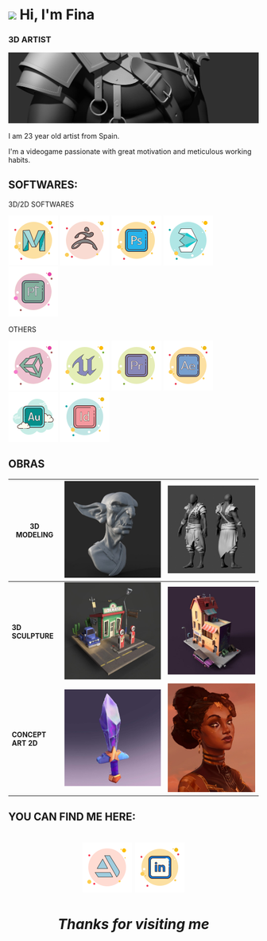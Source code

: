 
# <img src="https://i.pinimg.com/236x/81/4b/8d/814b8dc7ab7994a417f34c2cd42acc62.jpg" width=60> Hi, I'm Fina
### 3D ARTIST
![fmonistrol.artstation.com](https://raw.githubusercontent.com/FinaMB/FinaMB/main/Resources/Ropita_021.jpg)

I am 23 year old artist from Spain.

I'm a videogame passionate with great motivation and meticulous working habits. 


## SOFTWARES:
3D/2D SOFTWARES

[![MAYA](https://raw.githubusercontent.com/FinaMB/FinaMB/main/Resources/icons8-autodesk-maya-100.png)]()
[![ZBRUSH](https://raw.githubusercontent.com/FinaMB/FinaMB/main/Resources/icons8-zbrush-100.png)]()
[![Photoshop](https://raw.githubusercontent.com/FinaMB/FinaMB/main/Resources/icons8-adobe-photoshop-100.png)]()
[![3DsMax](https://raw.githubusercontent.com/FinaMB/FinaMB/main/Resources/icons8-3dsMax-100.png)]()
[![SubstancePainter](https://raw.githubusercontent.com/FinaMB/FinaMB/main/Resources/icons8-substancepainter-100.png)]()

OTHERS

[![Unity](https://raw.githubusercontent.com/FinaMB/FinaMB/main/Resources/icons8-adobe-unity-100.png)]()
[![UnrealEngine](https://raw.githubusercontent.com/FinaMB/FinaMB/main/Resources/icons8-Unreal-100.png)]()
[![Premier](https://raw.githubusercontent.com/FinaMB/FinaMB/main/Resources/icons8-adobe-premiere-pro-100.png)]()
[![AfterEffects](https://raw.githubusercontent.com/FinaMB/FinaMB/main/Resources/icons8-adobe-after-effects-100.png)]()
[![Audition](https://raw.githubusercontent.com/FinaMB/FinaMB/main/Resources/icons8-adobe-audition-100.png)]()
[![InDesign](https://raw.githubusercontent.com/FinaMB/FinaMB/main/Resources/icons8-adobe-indesign-100.png)]()


## OBRAS

| **3D MODELING** | ![fmonistrol.artstation.com](https://raw.githubusercontent.com/FinaMB/FinaMB/main/Resources/fina-monistrol-bustogoblin-c.jpg) | ![fmonistrol.artstation.com](https://raw.githubusercontent.com/FinaMB/FinaMB/main/Resources/fina-monistrol-cloth-c.jpg) |
| ------------- | ------------- | ------------- |
| **3D SCULPTURE**  | ![fmonistrol.artstation.com](https://raw.githubusercontent.com/FinaMB/FinaMB/main/Resources/fina-monistrol-desierto-c.jpg) | ![fmonistrol.artstation.com](https://raw.githubusercontent.com/FinaMB/FinaMB/main/Resources/fina-monistrol-bar-c.jpg) |
| **CONCEPT ART 2D**  | ![fmonistrol.artstation.com](https://raw.githubusercontent.com/FinaMB/FinaMB/main/Resources/josefina-monistrol-espadaproop.jpg) |  ![fmonistrol.artstation.com](https://raw.githubusercontent.com/FinaMB/FinaMB/main/Resources/josefina-monistrol-melarcanefina.jpg) |


## YOU CAN FIND ME HERE:

<h1 align='center'>
<A HREF="http://fmonistrol.artstation.com"><IMG SRC="https://raw.githubusercontent.com/FinaMB/FinaMB/main/Resources/icons8-artstation-100.png"></A>
<A HREF="https://es.linkedin.com/in/josefina-monistrol-94a51b224"><IMG SRC="https://raw.githubusercontent.com/FinaMB/FinaMB/main/Resources/icons8-linkedin-100.png"></A>
</h1>

<h1 align='center'><i>Thanks for visiting me</i></h1>



             
